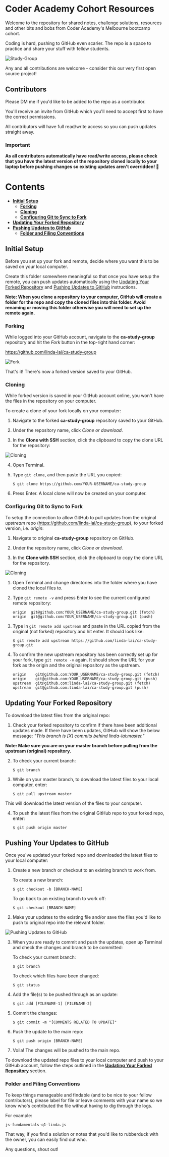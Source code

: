 # Coder Academy Cohort Resources
Welcome to the repository for shared notes, challenge solutions, resources and other bits and bobs from Coder Academy's Melbourne bootcamp cohort.

Coding is hard, pushing to GitHub even scarier. The repo is a space to practice and share your stuff with fellow students.

![Study-Group](/assets/study-group.jpg)

Any and all contributions are welcome - consider this our very first open source project!

## Contributors
Please DM me if you'd like to be added to the repo as a contributor.

You'll receive an invite from GitHub which you'll need to accept first to have the correct permissions.

All contributors will have full read/write access so you can push updates straight away. 

### Important
**As all contributors automatically have read/write access, please check that you have the latest version of the repository cloned locally to your laptop before pushing changes so existing updates aren't overridden! 🤗**

# Contents
- **[Initial Setup](#Initial-Setup)**
    - **[Forking](#Forking)**
    - **[Cloning](#Cloning)**
    - **[Configuring Git to Sync to Fork](#Configuring-Git-to-Fork)**
- **[Updating Your Forked Repository](#Updating-Your-Forked-Repository)**
- **[Pushing Updates to GitHub](#Pushing-Updates-to-GitHub)**
    - **[Folder and Filing Conventions](#Folder-and-Filing-Conventions)**

## <a id="Initial-Setup"></a>Initial Setup
Before you set up your fork and remote, decide where you want this to be saved on your local computer.

Create this folder somewhere meaningful so that once you have setup the remote, you can push updates automatically using the [Updating Your Forked Repository](#Updating-Your-Forked-Repository) and [Pushing Updates to GitHub](#Pushing-Updates-to-GitHub) instructions.

**Note: When you clone a repository to your computer, GitHub will create a folder for the repo and copy the cloned files into this folder. Avoid renaming or moving this folder otherwise you will need to set up the remote again.**

### <a id="Forking"></a>Forking
While logged into your GitHub account, navigate to the **ca-study-group** repository and hit the *Fork* button in the top-right hand corner:

https://github.com/linda-lai/ca-study-group

![Fork](/assets/github-fork.png)

That's it! There's now a forked version saved to your GitHub.

### <a id="Cloning"></a>Cloning
While forked version is saved in your GitHub account online, you won't have the files in the repository on your computer.

To create a clone of your fork locally on your computer:

1. Navigate to the forked **ca-study-group** repository saved to your GitHub.

2. Under the repository name, click *Clone or download*.
   
3. In the **Clone with SSH** section, click the clipboard to copy the clone URL for the repository:

![Cloning](/assets/github-cloning.png)

4. Open Terminal.

5. Type `git clone`, and then paste the URL you copied:
   
    ```
    $ git clone https://github.com/YOUR-USERNAME/ca-study-group
    ```

6. Press Enter. A local clone will now be created on your computer.

### <a id="Configuring-Git-to-Fork"></a>Configuring Git to Sync to Fork
To setup the connection to allow GitHub to pull updates from the original  *upstream* repo (https://github.com/linda-lai/ca-study-group), to your forked version, i.e. *origin*:

1. Navigate to original **ca-study-group** repository on GitHub.

2. Under the repository name, click *Clone or download*.
   
3. In the **Clone with SSH** section, click the clipboard to copy the clone URL for the repository.

![Cloning](/assets/github-configuring-remote.png)

1. Open Terminal and change directories into the folder where you have cloned the local files to.

2. Type `git remote -v` and press Enter to see the current configured remote repository:

    ```
    origin  git@github.com:YOUR_USERNAME/ca-study-group.git (fetch)
    origin  git@github.com:YOUR_USERNAME/ca-study-group.git (push)
    ```

3. Type in `git remote add upstream` and paste in the URL copied from the original (not forked) repository and hit enter. It should look like:

    ```
    $ git remote add upstream https://github.com/linda-lai/ca-study-group.git
    ```

4. To confirm the new upstream repository has been correctly set up for your fork, type `git remote -v` again. It should show the URL for your fork as the origin and the original repository as the upstream.

    ```
    origin    git@github.com:YOUR_USERNAME/ca-study-group.git (fetch)
    origin    git@github.com:YOUR_USERNAME/ca-study-group.git (push)
    upstream  git@github.com:linda-lai/ca-study-group.git (fetch)
    upstream  git@github.com:linda-lai/ca-study-group.git (push)
    ```

## <a id="Updating-Your-Forked-Repository"></a>Updating Your Forked Repository
To download the latest files from the original repo:

1. Check your forked repository to confirm if there have been additional updates made. If there have been updates, GitHub will show the below message:
   *"This branch is [X] commits behind linda-lai:master."*

**Note: Make sure you are on your master branch before pulling from the upstream (original) repository.**

2. To check your current branch:
   ```
   $ git branch
   ```

3.  While on your master branch, to download the latest files to your local computer, enter:
    ```
    $ git pull upstream master
    ```
This will download the latest version of the files to your computer.

4. To push the latest files from the original GitHub repo to your forked repo, enter:

    ```
    $ git push origin master
    ```

## <a id="Pushing--Updates-to-GitHub"></a>Pushing Your Updates to GitHub
Once you've updated your forked repo and downloaded the latest files to your local computer:

1. Create a new branch or checkout to an existing branch to work from.
   
   To create a new branch:
    ```
    $ git checkout -b [BRANCH-NAME]
    ```

    To go back to an existing branch to work off:
    ```
    $ git checkout [BRANCH-NAME]
    ```

2. Make your updates to the existing file and/or save the files you'd like to push to original repo into the relevant folder.

![Pushing Updates to GitHub](/assets/github-pushing-updates.png)

3. When you are ready to commit and push the updates, open up Terminal and check the changes and branch to be committed:
   
   To check your current branch:
   ```
   $ git branch
   ```

   To check which files have been changed:
   ```
   $ git status
   ```
    
4. Add the file(s) to be pushed through as an update:
   ```
   $ git add [FILENAME-1] [FILENAME-2]
   ```

5. Commit the changes:
   ```
   $ git commit -m "[COMMENTS RELATED TO UPDATE]"
   ```

6. Push the update to the main repo:
   ```
   $ git push origin [BRANCH-NAME]
   ```

7. Voila! The changes will be pushed to the main repo.

To download the updated repo files to your local computer and push to your GitHub account, follow the steps outlined in the **[Updating Your Forked Repository](#Updating-Your-Forked-Repository)** section.

### <a id="Folder-and-Filing-Conventions"></a>Folder and Filing Conventions
To keep things manageable and findable (and to be nice to your fellow contributors), please label for file or leave comments with your name so we know who's contributed the file without having to dig through the logs.

For example:

```
js-fundamentals-q1-linda.js
```

That way, if you find a solution or notes that you'd like to rubberduck with the owner, you can easily find out who.

Any questions, shout out!